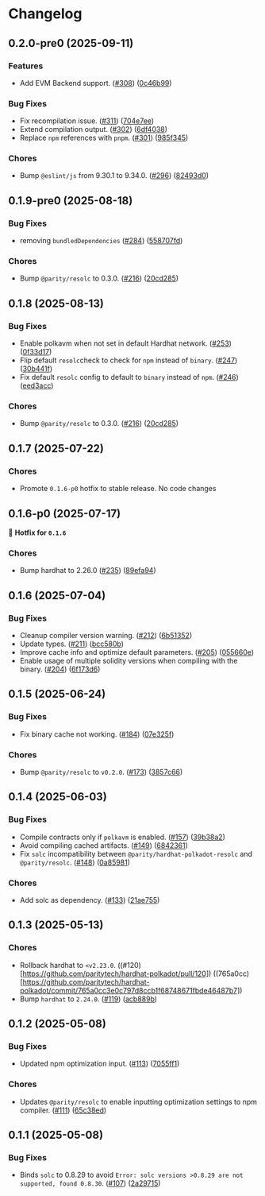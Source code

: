 # Changelog

## 0.2.0-pre0 (2025-09-11)
### Features

- Add EVM Backend support. ([#308](https://github.com/paritytech/hardhat-polkadot/pull/308)) ([0c46b99](https://github.com/paritytech/hardhat-polkadot/commit/0c46b994c45811a54a22852591a67d90d134c884))

### Bug Fixes

- Fix recompilation issue. ([#311](https://github.com/paritytech/hardhat-polkadot/pull/311)) ([704e7ee](https://github.com/paritytech/hardhat-polkadot/commit/704e7ee01abd03bcaadfb3959ff1911363948db1))
- Extend compilation output. ([#302](https://github.com/paritytech/hardhat-polkadot/pull/302)) ([6df4038](https://github.com/paritytech/hardhat-polkadot/commit/6df4038bb861d223c23b053fa1f6e177bb1e5c0b))
- Replace `npm` references with `pnpm`. ([#301](https://github.com/paritytech/hardhat-polkadot/pull/301)) ([985f345](https://github.com/paritytech/hardhat-polkadot/commit/985f3459b587e735661ff47c47dbbaade8068d62))

### Chores

- Bump `@eslint/js` from 9.30.1 to 9.34.0. ([#296](https://github.com/paritytech/hardhat-polkadot/pull/296)) ([82493d0](https://github.com/paritytech/hardhat-polkadot/commit/82493d06ce23b9e901690ebd30bf039d44945ec2))


## 0.1.9-pre0 (2025-08-18)
### Bug Fixes

- removing `bundledDependencies` ([#284](https://github.com/paritytech/hardhat-polkadot/pull/284)) ([558707fd](https://github.com/paritytech/hardhat-polkadot/commit/558707fde47e99123ec7f4946b735c49102b1d39))

### Chores

- Bump `@parity/resolc` to 0.3.0. ([#216](https://github.com/paritytech/hardhat-polkadot/pull/216)) ([20cd285](https://github.com/paritytech/hardhat-polkadot/commit/20cd285a3d9d64356294038153e518e38a63f0d7))


## 0.1.8 (2025-08-13)
### Bug Fixes

- Enable polkavm when not set in default Hardhat network. ([#253](https://github.com/paritytech/hardhat-polkadot/pull/253)) ([0f33d17](https://github.com/paritytech/hardhat-polkadot/commit/0f33d171ff353d3aced247759853f8a5939678b2))
- Flip default `resolc`check to check for `npm` instead of `binary`. ([#247](https://github.com/paritytech/hardhat-polkadot/pull/247)) ([30b441f](https://github.com/paritytech/hardhat-polkadot/commit/30b441f27ad14056dced88d038d5eaa016594de0))
- Fix default `resolc` config to default to `binary` instead of `npm`. ([#246](https://github.com/paritytech/hardhat-polkadot/pull/246)) ([eed3acc](https://github.com/paritytech/hardhat-polkadot/commit/eed3accc25918a988845072a981f9a0c868e3324))

### Chores

- Bump `@parity/resolc` to 0.3.0. ([#216](https://github.com/paritytech/hardhat-polkadot/pull/216)) ([20cd285](https://github.com/paritytech/hardhat-polkadot/commit/20cd285a3d9d64356294038153e518e38a63f0d7))


## 0.1.7 (2025-07-22)
### Chores

- Promote `0.1.6-p0` hotfix to stable release. No code changes


## 0.1.6-p0 (2025-07-17)
🔧 **Hotfix for `0.1.6`**
### Chores

- Bump hardhat to 2.26.0 ([#235](https://github.com/paritytech/hardhat-polkadot/pull/235)) ([89efa94](https://github.com/paritytech/hardhat-polkadot/commit/89efa9498cbe16e32a97519a40a8e1ce4b915f08))


## 0.1.6 (2025-07-04)
### Bug Fixes

- Cleanup compiler version warning. ([#212](https://github.com/paritytech/hardhat-polkadot/pull/212)) ([6b51352](https://github.com/paritytech/hardhat-polkadot/commit/6b513524014704d997d712ea73ff68008a6cc989))
- Update types. ([#211](https://github.com/paritytech/hardhat-polkadot/pull/211)) ([bcc580b](https://github.com/paritytech/hardhat-polkadot/commit/bcc580bcd8886158b8c9b3ffa900bce8c7bfacb6))
- Improve cache info and optimize default parameters. ([#205](https://github.com/paritytech/hardhat-polkadot/pull/205)) ([055660e](https://github.com/paritytech/hardhat-polkadot/commit/055660e7c7c415734c4df2ce7150605d51c665a0))
- Enable usage of multiple solidity versions when compiling with the binary. ([#204](https://github.com/paritytech/hardhat-polkadot/pull/204)) ([6f173d6](https://github.com/paritytech/hardhat-polkadot/commit/6f173d626fe1b629e7d1dfe10055e3731125b932))


## 0.1.5 (2025-06-24)
### Bug Fixes

- Fix binary cache not working. ([#184](https://github.com/paritytech/hardhat-polkadot/pull/184)) ([07e325f](https://github.com/paritytech/hardhat-polkadot/commit/07e325f93a8fdf6f4afaed9c740859cb002330a6))

### Chores

- Bump `@parity/resolc` to `v0.2.0`. ([#173](https://github.com/paritytech/hardhat-polkadot/pull/173)) ([3857c66](https://github.com/paritytech/hardhat-polkadot/commit/3857c666800d02a3b7c9bf3eb4e98b8e35394c90))


## 0.1.4 (2025-06-03)
### Bug Fixes

- Compile contracts only if `polkavm` is enabled. ([#157](https://github.com/paritytech/hardhat-polkadot/pull/157)) ([39b38a2](https://github.com/paritytech/hardhat-polkadot/commit/39b38a25f03b4ce4f71b046ede6467fb10109768))
- Avoid compiling cached artifacts. ([#149](https://github.com/paritytech/hardhat-polkadot/pull/149)) ([6842361](https://github.com/paritytech/hardhat-polkadot/commit/6842361f6135c0ef3006ad08390215bdd4e854cd))
- Fix `solc` incompatibility between `@parity/hardhat-polkadot-resolc` and `@parity/resolc`. ([#148](https://github.com/paritytech/hardhat-polkadot/pull/148)) ([0a85981](https://github.com/paritytech/hardhat-polkadot/commit/0a85981e4b261f4d3eaf4d577047ab706076fafd))

### Chores

- Add solc as dependency. ([#133](https://github.com/paritytech/hardhat-polkadot/pull/133)) ([21ae755](https://github.com/paritytech/hardhat-polkadot/commit/21ae7556cc42a8968a3311f30a9faf23f3c9d0e5))


## 0.1.3 (2025-05-13)
### Chores

- Rollback hardhat to `<v2.23.0`. ((#120)[https://github.com/paritytech/hardhat-polkadot/pull/120]) ((765a0cc)[https://github.com/paritytech/hardhat-polkadot/commit/765a0cc3e0c797d8ccb1f68748671fbde46487b7])
- Bump `hardhat` to `2.24.0`. ([#119](https://github.com/paritytech/hardhat-polkadot/pull/119)) ([acb889b](https://github.com/paritytech/hardhat-polkadot/commit/acb889b253b310f642a8de7312ca97e70e8096d1))


## 0.1.2 (2025-05-08)
### Bug Fixes

- Updated npm optimization input. ([#113](https://github.com/paritytech/hardhat-polkadot/pull/113)) ([7055ff1](https://github.com/paritytech/hardhat-polkadot/commit/7055ff11553ee24c8a024f4959d3c7d000ddbf35))

### Chores

- Updates `@parity/resolc` to enable inputting optimization settings to npm compiler. ([#111](https://github.com/paritytech/hardhat-polkadot/pull/111)) ([65c38ed](https://github.com/paritytech/hardhat-polkadot/commit/65c38ed417f150bcceabe92678cd9df8e6369c06))


## 0.1.1 (2025-05-08)
### Bug Fixes

- Binds `solc` to 0.8.29 to avoid `Error: solc versions >0.8.29 are not supported, found 0.8.30`. ([#107](https://github.com/paritytech/hardhat-polkadot/pull/107)) ([2a29715](https://github.com/paritytech/hardhat-polkadot/commit/2a29715b636b5e72ecb0f96f2be1f51a0ee13232))
